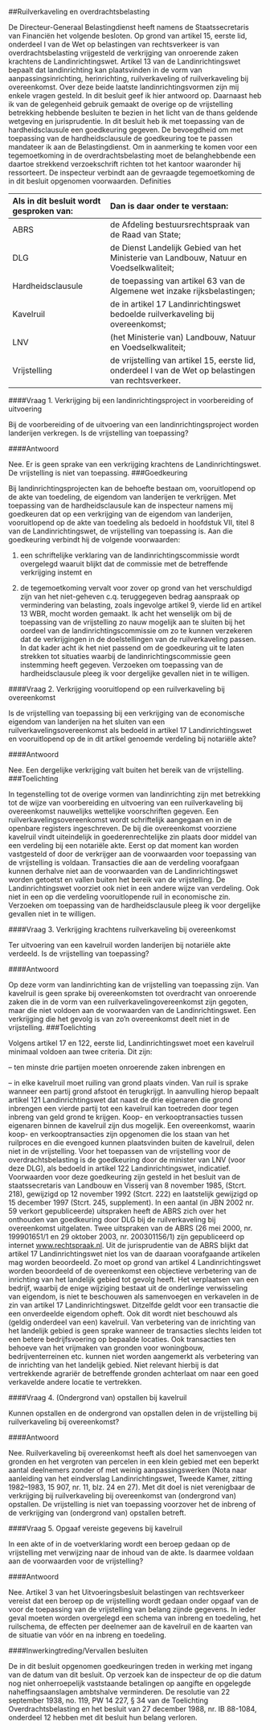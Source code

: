 <meta http-equiv='Content-Type' content='text/html; charset=utf-8' />

##Ruilverkaveling en overdrachtsbelasting

De Directeur-Generaal Belastingdienst heeft namens de Staatssecretaris van Financiën het volgende besloten.     Op grond van artikel 15, eerste lid, onderdeel l van de Wet op belastingen van rechtsverkeer is van overdrachtsbelasting vrijgesteld de verkrijging van onroerende zaken krachtens de Landinrichtingswet. Artikel 13 van de Landinrichtingswet bepaalt dat landinrichting kan plaatsvinden in de vorm van aanpassingsinrichting, herinrichting, ruilverkaveling of ruilverkaveling bij overeenkomst. Over deze beide laatste landinrichtingsvormen zijn mij enkele vragen gesteld. In dit besluit geef ik hier antwoord op. Daarnaast heb ik van de gelegenheid gebruik gemaakt de overige op de vrijstelling betrekking hebbende besluiten te bezien in het licht van de thans geldende wetgeving en jurisprudentie. In dit besluit heb ik met toepassing van de hardheidsclausule een goedkeuring gegeven. De bevoegdheid om met toepassing van de hardheidsclausule de goedkeuring toe te passen mandateer ik aan de Belastingdienst. Om in aanmerking te komen voor een tegemoetkoming in de overdrachtsbelasting moet de belanghebbende een daartoe strekkend verzoekschrift richten tot het kantoor waaronder hij ressorteert. De inspecteur verbindt aan de gevraagde tegemoetkoming de in dit besluit opgenomen voorwaarden.  Definities 

| Als in dit besluit wordt gesproken van:  | Dan is daar onder te verstaan:  |
|:---|:---|
| ABRS  | de Afdeling bestuursrechtspraak van de Raad van State;  |
| DLG  | de Dienst Landelijk Gebied van het Ministerie van Landbouw, Natuur en Voedselkwaliteit;  |
| Hardheidsclausule  | de toepassing van artikel 63 van de Algemene wet inzake rijksbelastingen;  |
| Kavelruil  | de in artikel 17 Landinrichtingswet bedoelde ruilverkaveling bij overeenkomst;  |
| LNV  | (het Ministerie van) Landbouw, Natuur en Voedselkwaliteit;  |
| Vrijstelling  | de vrijstelling van artikel 15, eerste lid, onderdeel l van de Wet op belastingen van rechtsverkeer.  |

####Vraag 1. Verkrijging bij een landinrichtingsproject in voorbereiding of uitvoering

Bij de voorbereiding of de uitvoering van een landinrichtingsproject worden landerijen verkregen. Is de vrijstelling van toepassing?    

####Antwoord

Nee. Er is geen sprake van een verkrijging krachtens de Landinrichtingswet. De vrijstelling is niet van toepassing. 
###Goedkeuring

Bij landinrichtingsprojecten kan de behoefte bestaan om, vooruitlopend op de akte van toedeling, de eigendom van landerijen te verkrijgen. Met toepassing van de hardheidsclausule kan de inspecteur namens mij goedkeuren dat op een verkrijging van de eigendom van landerijen, vooruitlopend op de akte van toedeling als bedoeld in hoofdstuk VII, titel 8 van de Landinrichtingswet, de vrijstelling van toepassing is. Aan die goedkeuring verbindt hij de volgende voorwaarden: 

1. een schriftelijke verklaring van de landinrichtingscommissie wordt overgelegd waaruit blijkt dat de commissie met de betreffende verkrijging instemt en  

2. de tegemoetkoming vervalt voor zover op grond van het verschuldigd zijn van het niet-geheven c.q. teruggegeven bedrag aanspraak op vermindering van belasting, zoals ingevolge artikel 9, vierde lid en artikel 13 WBR, mocht worden gemaakt.   Ik acht het wenselijk om bij de toepassing van de vrijstelling zo nauw mogelijk aan te sluiten bij het oordeel van de landinrichtingscommissie om zo te kunnen verzekeren dat de verkrijgingen in de doelstellingen van de ruilverkaveling passen. In dat kader acht ik het niet passend om de goedkeuring uit te laten strekken tot situaties waarbij de landinrichtingscommissie geen instemming heeft gegeven. Verzoeken om toepassing van de hardheidsclausule pleeg ik voor dergelijke gevallen niet in te willigen.    

####Vraag 2. Verkrijging vooruitlopend op een ruilverkaveling bij overeenkomst

Is de vrijstelling van toepassing bij een verkrijging van de economische eigendom van landerijen na het sluiten van een ruilverkavelingsovereenkomst als bedoeld in artikel 17 Landinrichtingswet en vooruitlopend op de in dit artikel genoemde verdeling bij notariële akte?    

####Antwoord

Nee. Een dergelijke verkrijging valt buiten het bereik van de vrijstelling. 
###Toelichting

In tegenstelling tot de overige vormen van landinrichting zijn met betrekking tot de wijze van voorbereiding en uitvoering van een ruilverkaveling bij overeenkomst nauwelijks wettelijke voorschriften gegeven. Een ruilverkavelingsovereenkomst wordt schriftelijk aangegaan en in de openbare registers ingeschreven. De bij die overeenkomst voorziene kavelruil vindt uiteindelijk in goederenrechtelijke zin plaats door middel van een verdeling bij een notariële akte. Eerst op dat moment kan worden vastgesteld of door de verkrijger aan de voorwaarden voor toepassing van de vrijstelling is voldaan. Transacties die aan de verdeling voorafgaan kunnen derhalve niet aan de voorwaarden van de Landinrichtingswet worden getoetst en vallen buiten het bereik van de vrijstelling. De Landinrichtingswet voorziet ook niet in een andere wijze van verdeling. Ook niet in een op die verdeling vooruitlopende ruil in economische zin. Verzoeken om toepassing van de hardheidsclausule pleeg ik voor dergelijke gevallen niet in te willigen.    

####Vraag 3. Verkrijging krachtens ruilverkaveling bij overeenkomst

Ter uitvoering van een kavelruil worden landerijen bij notariële akte verdeeld. Is de vrijstelling van toepassing?    

####Antwoord

Op deze vorm van landinrichting kan de vrijstelling van toepassing zijn. Van kavelruil is geen sprake bij overeenkomsten tot overdracht van onroerende zaken die in de vorm van een ruilverkavelingovereenkomst zijn gegoten, maar die niet voldoen aan de voorwaarden van de Landinrichtingswet. Een verkrijging die het gevolg is van zo’n overeenkomst deelt niet in de vrijstelling. 
###Toelichting

Volgens artikel 17 en 122, eerste lid, Landinrichtingswet moet een kavelruil minimaal voldoen aan twee criteria. Dit zijn: 

– ten minste drie partijen moeten onroerende zaken inbrengen en  

– in elke kavelruil moet ruiling van grond plaats vinden.   Van ruil is sprake wanneer een partij grond afstoot én terugkrijgt. In aanvulling hierop bepaalt artikel 121 Landinrichtingswet dat naast de drie eigenaren die grond inbrengen een vierde partij tot een kavelruil kan toetreden door tegen inbreng van geld grond te krijgen. Koop- en verkooptransacties tussen eigenaren binnen de kavelruil zijn dus mogelijk. Een overeenkomst, waarin koop- en verkooptransacties zijn opgenomen die los staan van het ruilproces en die evengoed kunnen plaatsvinden buiten de kavelruil, delen niet in de vrijstelling. Voor het toepassen van de vrijstelling voor de overdrachtsbelasting is de goedkeuring door de minister van LNV (voor deze DLG), als bedoeld in artikel 122 Landinrichtingswet, indicatief. Voorwaarden voor deze goedkeuring zijn gesteld in het besluit van de staatssecretaris van Landbouw en Visserij van 8 november 1985, (Stcrt. 218), gewijzigd op 12 november 1992 (Stcrt. 222) en laatstelijk gewijzigd op 15 december 1997 (Stcrt. 245, supplement). In een aantal (in JBN 2002 nr. 59 verkort gepubliceerde) uitspraken heeft de ABRS zich over het onthouden van goedkeuring door DLG bij de ruilverkaveling bij overeenkomst uitgelaten. Twee uitspraken van de ABRS (26 mei 2000, nr. 199901651/1 en 29 oktober 2003, nr. 200301156/1) zijn gepubliceerd op internet www.rechtspraak.nl. Uit de jurisprudentie van de ABRS blijkt dat artikel 17 Landinrichtingswet niet los van de daaraan voorafgaande artikelen mag worden beoordeeld. Zo moet op grond van artikel 4 Landinrichtingswet worden beoordeeld of de overeenkomst een objectieve verbetering van de inrichting van het landelijk gebied tot gevolg heeft. Het verplaatsen van een bedrijf, waarbij de enige wijziging bestaat uit de onderlinge verwisseling van eigendom, is niet te beschouwen als samenvoegen en verkavelen in de zin van artikel 17 Landinrichtingswet. Ditzelfde geldt voor een transactie die een onverdeelde eigendom opheft. Ook dit wordt niet beschouwd als (geldig onderdeel van een) kavelruil. Van verbetering van de inrichting van het landelijk gebied is geen sprake wanneer de transacties slechts leiden tot een betere bedrijfsvoering op bepaalde locaties. Ook transacties ten behoeve van het vrijmaken van gronden voor woningbouw, bedrijventerreinen etc. kunnen niet worden aangemerkt als verbetering van de inrichting van het landelijk gebied. Niet relevant hierbij is dat vertrekkende agrariër de betreffende gronden achterlaat om naar een goed verkavelde andere locatie te vertrekken.    

####Vraag 4. (Ondergrond van) opstallen bij kavelruil

Kunnen opstallen en de ondergrond van opstallen delen in de vrijstelling bij ruilverkaveling bij overeenkomst?    

####Antwoord

Nee. Ruilverkaveling bij overeenkomst heeft als doel het samenvoegen van gronden en het vergroten van percelen in een klein gebied met een beperkt aantal deelnemers zonder of met weinig aanpassingswerken (Nota naar aanleiding van het eindverslag Landinrichtingswet, Tweede Kamer, zitting 1982–1983, 15 907, nr. 11, blz. 24 en 27). Met dit doel is niet verenigbaar de verkrijging bij ruilverkaveling bij overeenkomst van (ondergrond van) opstallen. De vrijstelling is niet van toepassing voorzover het de inbreng of de verkrijging van (ondergrond van) opstallen betreft.    

####Vraag 5. Opgaaf vereiste gegevens bij kavelruil

In een akte of in de voetverklaring wordt een beroep gedaan op de vrijstelling met verwijzing naar de inhoud van de akte. Is daarmee voldaan aan de voorwaarden voor de vrijstelling?    

####Antwoord

Nee. Artikel 3 van het Uitvoeringsbesluit belastingen van rechtsverkeer vereist dat een beroep op de vrijstelling wordt gedaan onder opgaaf van de voor de toepassing van de vrijstelling van belang zijnde gegevens. In ieder geval moeten worden overgelegd een schema van inbreng en toedeling, het ruilschema, de effecten per deelnemer aan de kavelruil en de kaarten van de situatie van vóór en na inbreng en toedeling.    

####Inwerkingtreding/Vervallen besluiten

De in dit besluit opgenomen goedkeuringen treden in werking met ingang van de datum van dit besluit. Op verzoek kan de inspecteur de op die datum nog niet onherroepelijk vaststaande betalingen op aangifte en opgelegde naheffingsaanslagen ambtshalve verminderen. De resolutie van 22 september 1938, no. 119, PW 14 227, § 34 van de Toelichting Overdrachtsbelasting en het besluit van 27 december 1988, nr. IB 88-1084, onderdeel 12 hebben met dit besluit hun belang verloren.     
